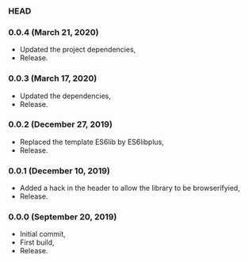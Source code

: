 ### HEAD

### 0.0.4 (March 21, 2020)

  * Updated the project dependencies,
  * Release.


### 0.0.3 (March 17, 2020)

  * Updated the dependencies,
  * Release.


### 0.0.2 (December 27, 2019)

  * Replaced the template ES6lib by ES6libplus,
  * Release.


### 0.0.1 (December 10, 2019)

  * Added a hack in the header to allow the library to be browserifyied,
  * Release.


### 0.0.0 (September 20, 2019)

  * Initial commit,
  * First build,
  * Release.
